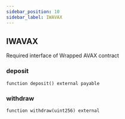 ```yaml
---
sidebar_position: 10
sidebar_label: IWAVAX
---
```


## IWAVAX

Required interface of Wrapped AVAX contract

### deposit

```solidity
function deposit() external payable
```

### withdraw

```solidity
function withdraw(uint256) external
```

